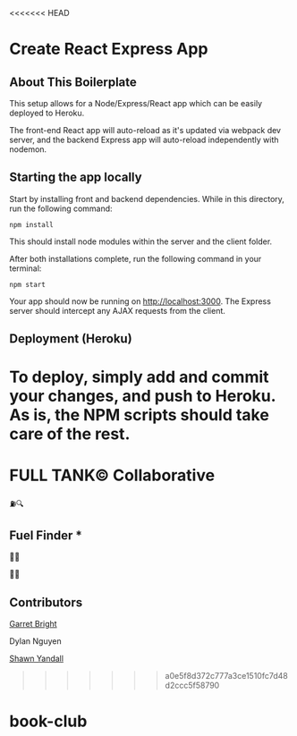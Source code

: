 <<<<<<< HEAD
# Create React Express App

## About This Boilerplate

This setup allows for a Node/Express/React app which can be easily deployed to Heroku.

The front-end React app will auto-reload as it's updated via webpack dev server, and the backend Express app will auto-reload independently with nodemon.

## Starting the app locally

Start by installing front and backend dependencies. While in this directory, run the following command:

```
npm install
```

This should install node modules within the server and the client folder.

After both installations complete, run the following command in your terminal:

```
npm start
```

Your app should now be running on <http://localhost:3000>. The Express server should intercept any AJAX requests from the client.

## Deployment (Heroku)

To deploy, simply add and commit your changes, and push to Heroku. As is, the NPM scripts should take care of the rest.
=======
# FULL TANK© Collaborative
⛽🔍
## Fuel Finder *
💸💸

🚗🚙

## Contributors

[Garret Bright](https://github.com/garretsb44)

Dylan Nguyen

[Shawn Yandall](https://github.com/dohmr)
>>>>>>> a0e5f8d372c777a3ce1510fc7d48d2ccc5f58790
# book-club
